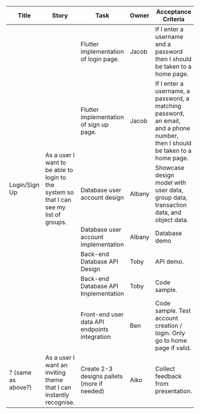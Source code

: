 
<table>
  <thead>
    <tr>
      <th>Title</th>
      <th>Story</th>
      <th>Task</th>
      <th>Owner</th>
      <th>Acceptance Criteria</th>
      <th>Progress</th>
    </tr>
  </thead>
  <tbody>
    <tr>
      <td rowspan=7>Login/Sign Up</td>
      <td rowspan=7>As a user I want to be able to login to the system so that I can see my list of groups.</td>
      <td>Flutter implementation of login page.</td>
      <td>Jacob</td>
      <td>If I enter a username and a password then I should be taken to a home page.</td>
      <td>Done</td>
    </tr>
    <tr>
      <td>Flutter implementation of sign up page.</td>
      <td>Jacob</td>
      <td>If I enter a username, a password, a matching password, an email, and a phone number, then I should be taken to a home page.</td>
      <td>Done</td>
    </tr>
    <tr>
      <td>Database user account design</td>
      <td>Albany</td>
      <td>Showcase design model with user data, group data, transaction data, and object data.</td>
      <td>Done</td>
    </tr>
    <tr>
      <td>Database user account implementation</td>
      <td>Albany</td>
      <td>Database demo</td>
      <td>Done</td>
    </tr>
    <tr>
      <td>Back-end Database API Design</td>
      <td>Toby</td>
      <td>API demo.</td>
      <td>Done</td>
    </tr>
    <tr>
      <td>Back-end Database API Implementation</td>
      <td>Toby</td>
      <td>Code sample.</td>
      <td>In Progress</td>
    </tr>
    <tr>
      <td>Front-end user data API endpoints integration</td>
      <td>Ben</td>
      <td rowspan=>Code sample. Test account creation / login. Only go to home page if valid.</td>
      <td>Not Started</td>
    </tr>
    <tr>
      <td>? (same as above?)</td>
      <td>As a user I want an inviting theme that I can instantly recognise.</td>
      <td>Create 2-3 designs pallets (more if needed)</td>
      <td>Aiko</td>
      <td>Collect feedback from presentation.</td>
      <td>?</td>
    </tr>
  </tbody>
</table>
